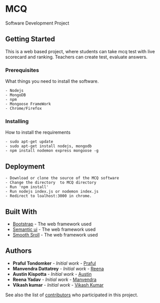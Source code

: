 # MCQ
Software Development Project

## Getting Started

This is a web based project, where students can take mcq test with live scorecard and ranking. Teachers can create test, evaluate answers.  

### Prerequisites

What things you need to install the software.
```
- Nodejs
- MongoDB
- npm
- Mongoose FrameWork
- Chrome/Firefox
```

### Installing

How to install the requirements

```
- sudo apt-get update
- sudo apt-get install nodejs, mongodb
- npm install nodemon express mongoose -g
```

## Deployment
```
- Download or clone the source of the MCQ software
- Change the directory  to MCQ directory
- Run 'npm install' 
- Run nodejs index.js or nodemon index.js
- Redirect to loalhost:3000 in chrome.
```

## Built With

* [Bootstrap](http://www.dropwizard.io/1.0.2/docs/) - The web framework used
* [Semantic ui](https://maven.apache.org/) - The web framework used
* [Smooth Sroll](https://rometools.github.io/rome/) - The web framework used

 

## Authors

* **Praful Tondomker** - *Initial work* - [Praful](https://github.com/SSPrafulTondomker)
* **Manvendra Dattatrey** - *Initial work* - [Reena](https://github.com/reena-katrix)
* **Austin Kispotta** - *Initial work* - [Austin](https://github.com/kayoxity)
* **Reena Yadav** - *Initial work* - [Manvendra](https://github.com/MysticalShadow)
* **Vikash kumar** - *Initial work* - [Vikash Kumar](https://github.com/vikash-kr)

See also the list of [contributors](https://github.com/SSPrafulTondomker/MCQ/contributors) who participated in this project.
